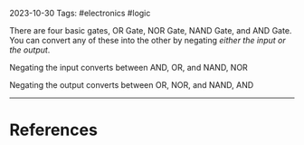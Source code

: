 2023-10-30
Tags: #electronics #logic 

There are four basic gates, OR Gate, NOR Gate, NAND Gate, and AND Gate. You can convert any of these into the other by negating *either the input or the output*. 

Negating the input converts between AND, OR, and NAND, NOR

Negating the output converts between OR, NOR, and NAND, AND


---
# References

